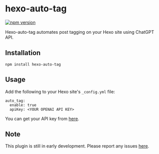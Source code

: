 # hexo-auto-tag

[![npm version](https://badge.fury.io/js/hexo-auto-tag.svg)](https://badge.fury.io/js/hexo-auto-tag)

Hexo-auto-tag automates post tagging on your Hexo site using ChatGPT API.

## Installation

```
npm install hexo-auto-tag
```

## Usage

Add the following to your Hexo site's `_config.yml` file:

```
auto_tag:
  enable: true
  apiKey: <YOUR OPENAI API KEY>
```

You can get your API key from [here](https://platform.openai.com/account/api-keys).

## Note

This plugin is still in early development. Please report any issues [here](https://github.com/declan-haojin/hexo-auto-tag/issues/new).

